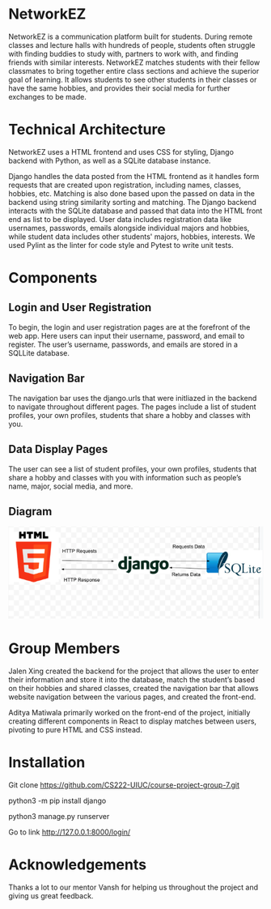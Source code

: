 # NetworkEZ

NetworkEZ is a communication platform built for students. During remote classes and lecture halls with hundreds of people, students often struggle with finding buddies to study with, partners to work with, and finding friends with similar interests. NetworkEZ matches students with their fellow classmates to bring together entire class sections and achieve the superior goal of learning. It allows students to see other students in their classes or have the same hobbies, and provides their social media for further exchanges to be made. 

# Technical Architecture

NetworkEZ uses a HTML frontend and uses CSS for styling, Django backend with Python, as well as a SQLite database instance.

Django handles the data posted from the HTML frontend as it handles form requests that are created upon registration, including names, classes, hobbies, etc. Matching is also done based upon the passed on data in the backend using string similarity sorting and matching. The Django backend interacts with the SQLite database and passed that data into the HTML front end as list to be displayed. User data includes registration data like usernames, passwords, emails alongside individual majors and hobbies, while student data includes other students' majors, hobbies, interests. We used Pylint as the linter for code style and Pytest to write unit tests. 

# Components

## Login and User Registration

To begin, the login and user registration pages are at the forefront of the web app. Here users can input their username, password, and email to register. The user’s username, passwords, and emails are stored in a SQLLite database.

## Navigation Bar

The navigation bar uses the django.urls that were initliazed in the backend to navigate throughout different pages. The pages include a list of student profiles, your own profiles, students that share a hobby and classes with you.

## Data Display Pages

The user can see a list of student profiles, your own profiles, students that share a hobby and classes with you with information such as people’s name, major, social media, and more. 




## Diagram

![alt text](https://raw.githubusercontent.com/CS222-UIUC/course-project-group-7/main/Screen%20Shot%202022-12-06%20at%208.58.49%20PM.png)





# Group Members

Jalen Xing created the backend for the project that allows the user to enter their information and store it into the database, match the student’s based on their hobbies and shared classes, created the navigation bar that allows website navigation between the various pages, and created the front-end. 

Aditya Matiwala primarily worked on the front-end of the project, initially creating different components in React to display matches between users, pivoting to pure HTML and CSS instead.

# Installation 

Git clone https://github.com/CS222-UIUC/course-project-group-7.git

python3 -m pip install django

python3 manage.py runserver

Go to link http://127.0.0.1:8000/login/

# Acknowledgements

Thanks a lot to our mentor Vansh for helping us throughout the project and giving us great feedback. 
